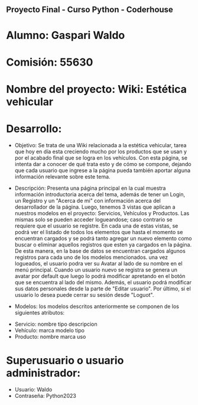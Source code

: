 ## Proyecto Final - Curso Python - Coderhouse

# Alumno: Gaspari Waldo

# Comisión: 55630

# Nombre del proyecto: Wiki: Estética vehicular

# Desarrollo:

- Objetivo: Se trata de una Wiki relacionada a la estética vehicular, tarea que hoy en día esta creciendo mucho por los productos que se usan y por el acabado final que se logra en los vehículos.
Con esta página, se intenta dar a conocer de qué trata esto y de cómo se compone, dejando que cada usuario que ingrese a la página pueda también aportar alguna información relevante sobre este tema. 

- Descripción: Presenta una página principal en la cual muestra información introductoria acerca del tema, además de tener un Login, un Registro y un "Acerca de mi" con información acerca del desarrollador de la página.
Luego, tenemos 3 vistas que aplican a nuestros modelos en el proyecto: Servicios, Vehículos y Productos. Las mismas solo se pueden acceder logueandose; caso contrario se requiere que el usuario se registre.
En cada una de estas vistas, se podrá ver el listado de todos los elementos que hasta el momento se encuentran cargados y se podrá tanto agregar un nuevo elemento como buscar o eliminar aquellos registros que esten ya cargados en la página. De esta manera, en la base de datos se encuentran cargados algunos registros para cada uno de los modelos mencionados.
una vez logueados, el usuario podra ver su Avatar al lado de su nombre en el menú principal. Cuando un usuario nuevo se registra se genera un avatar por default que luego lo podrá modificar apretando en el botón que se encuentra al lado del mismo. Además, el usuario podrá modificar sus datos personales desde la parte de "Editar usuario".
Por último, si el usuario lo desea puede cerrar su sesión desde "Loguot".

- Modelos: los modelos descritos anteriormente se componen de los siguientes atributos:

* Servicio: nombre
            tipo
            descripcion
* Vehículo: marca
            modelo
            tipo
* Producto: nombre
            marca
            uso

# Superusuario o usuario administrador:

- Usuario: Waldo
- Contraseña: Python2023
